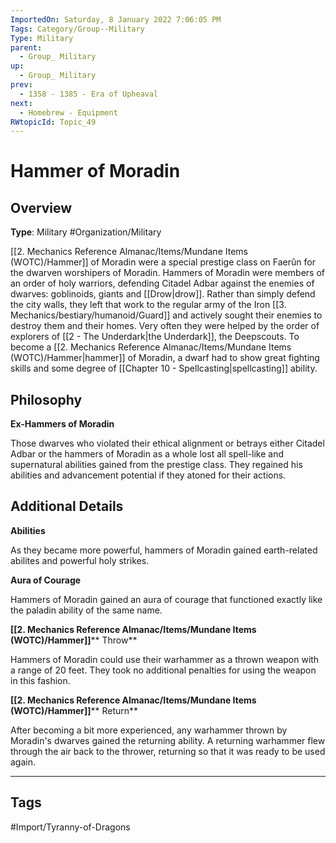 ```yaml
---
ImportedOn: Saturday, 8 January 2022 7:06:05 PM
Tags: Category/Group--Military
Type: Military
parent:
  - Group_ Military
up:
  - Group_ Military
prev:
  - 1358 - 1385 - Era of Upheaval
next:
  - Homebrew - Equipment
RWtopicId: Topic_49
---
```

# Hammer of Moradin
## Overview
**Type**: Military
#Organization/Military

[[2. Mechanics Reference Almanac/Items/Mundane Items (WOTC)/Hammer]] of Moradin were a special prestige class on Faerûn for the dwarven worshipers of Moradin. Hammers of Moradin were members of an order of holy warriors, defending Citadel Adbar against the enemies of dwarves: goblinoids, giants and [[Drow|drow]]. Rather than simply defend the city walls, they left that work to the regular army of the Iron [[3. Mechanics/bestiary/humanoid/Guard]] and actively sought their enemies to destroy them and their homes. Very often they were helped by the order of explorers of [[2 - The Underdark|the Underdark]], the Deepscouts. To become a [[2. Mechanics Reference Almanac/Items/Mundane Items (WOTC)/Hammer|hammer]] of Moradin, a dwarf had to show great fighting skills and some degree of [[Chapter 10 - Spellcasting|spellcasting]] ability.

## Philosophy
**Ex-Hammers of Moradin**

Those dwarves who violated their ethical alignment or betrays either Citadel Adbar or the hammers of Moradin as a whole lost all spell-like and supernatural abilities gained from the prestige class. They regained his abilities and advancement potential if they atoned for their actions.

## Additional Details
**Abilities**

As they became more powerful, hammers of Moradin gained earth-related abilites and powerful holy strikes.

**Aura of Courage**

Hammers of Moradin gained an aura of courage that functioned exactly like the paladin ability of the same name.

**[[2. Mechanics Reference Almanac/Items/Mundane Items (WOTC)/Hammer]]**** Throw**

Hammers of Moradin could use their warhammer as a thrown weapon with a range of 20 feet. They took no additional penalties for using the weapon in this fashion.

**[[2. Mechanics Reference Almanac/Items/Mundane Items (WOTC)/Hammer]]**** Return**

After becoming a bit more experienced, any warhammer thrown by Moradin's dwarves gained the returning ability. A returning warhammer flew through the air back to the thrower, returning so that it was ready to be used again.


---
## Tags
#Import/Tyranny-of-Dragons


